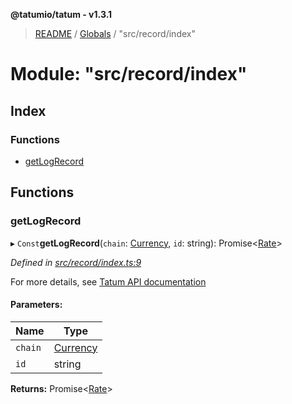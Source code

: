 **@tatumio/tatum - v1.3.1**

> [README](../README.md) / [Globals](../globals.md) / "src/record/index"

# Module: "src/record/index"

## Index

### Functions

* [getLogRecord](_src_record_index_.md#getlogrecord)

## Functions

### getLogRecord

▸ `Const`**getLogRecord**(`chain`: [Currency](../enums/_src_model_request_currency_.currency.md), `id`: string): Promise\<[Rate](../classes/_src_model_response_common_rate_.rate.md)>

*Defined in [src/record/index.ts:9](https://github.com/tatumio/tatum-js/blob/8f0f126/src/record/index.ts#L9)*

For more details, see <a href="https://tatum.io/apidoc.html#operation/GetLog" target="_blank">Tatum API documentation</a>

#### Parameters:

Name | Type |
------ | ------ |
`chain` | [Currency](../enums/_src_model_request_currency_.currency.md) |
`id` | string |

**Returns:** Promise\<[Rate](../classes/_src_model_response_common_rate_.rate.md)>
